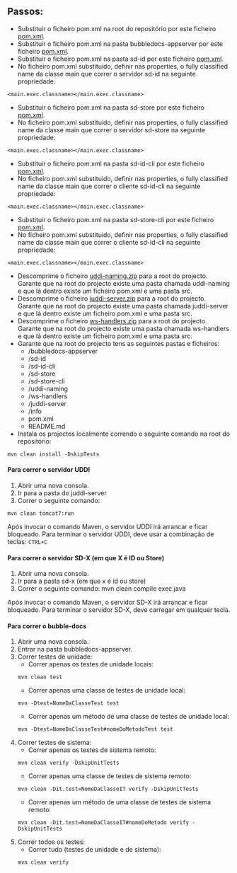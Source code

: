 ## Passos:

* Substituir o ficheiro pom.xml na root do repositório por este ficheiro [pom.xml](https://github.com/tecnico-softeng-distsys-2015/migration/raw/master/assets/pom.xml).
* Substituir o ficheiro pom.xml na pasta bubbledocs-appserver por este ficheiro [pom.xml](https://github.com/tecnico-softeng-distsys-2015/migration/raw/master/assets/bubbledocs-appserver-pom.xml).
* Substituir o ficheiro pom.xml na pasta sd-id por este ficheiro [pom.xml](https://github.com/tecnico-softeng-distsys-2015/migration/raw/master/assets/sd-id-pom.xml).
* No ficheiro pom.xml substituido, definir nas properties, o fully classified name da classe main que correr o servidor sd-id na seguinte propriedade:
```
<main.exec.classname></main.exec.classname>
```
* Substituir o ficheiro pom.xml na pasta sd-store por este ficheiro [pom.xml](https://github.com/tecnico-softeng-distsys-2015/migration/raw/master/assets/sd-store-pom.xml).
* No ficheiro pom.xml substituido, definir nas properties, o fully classified name da classe main que correr o servidor sd-store na seguinte propriedade:
```
<main.exec.classname></main.exec.classname>
```
* Substituir o ficheiro pom.xml na pasta sd-id-cli por este ficheiro [pom.xml](https://github.com/tecnico-softeng-distsys-2015/migration/raw/master/assets/sd-id-cli-pom.xml).
* No ficheiro pom.xml substituido, definir nas properties, o fully classified name da classe main que correr o cliente sd-id-cli na seguinte propriedade:
```
<main.exec.classname></main.exec.classname>
```
* Substituir o ficheiro pom.xml na pasta sd-store-cli por este ficheiro [pom.xml](https://github.com/tecnico-softeng-distsys-2015/migration/raw/master/assets/sd-store-cli-pom.xml).
* No ficheiro pom.xml substituido, definir nas properties, o fully classified name da classe main que correr o cliente sd-id-cli na seguinte propriedade:
```
<main.exec.classname></main.exec.classname>
```
* Descomprime o ficheiro [uddi-naming.zip](https://github.com/tecnico-softeng-distsys-2015/migration/raw/master/assets//uddi-naming.zip) para a root do projecto. Garante que na root do projecto existe uma pasta chamada uddi-naming e que lá dentro existe um ficheiro pom.xml e uma pasta src.
* Descomprime o ficheiro [juddi-server.zip](https://github.com/tecnico-softeng-distsys-2015/migration/raw/master/assets/juddi-server.zip) para a root do projecto. Garante que na root do projecto existe uma pasta chamada juddi-server e que lá dentro existe um ficheiro pom.xml e uma pasta src.
* Descomprime o ficheiro [ws-handlers.zip](https://github.com/tecnico-softeng-distsys-2015/migration/raw/master/assets/ws-handlers.zip) para a root do projecto. Garante que na root do projecto existe uma pasta chamada ws-handlers e que lá dentro existe um ficheiro pom.xml e uma pasta src.
* Garante que na root do projecto tens as seguintes pastas e ficheiros:
	* /bubbledocs-appserver
	* /sd-id
	* /sd-id-cli
	* /sd-store
	* /sd-store-cli
	* /uddi-naming
	* /ws-handlers
	* /juddi-server
	* /info
	* pom.xml
	* README.md
* Instala os projectos localmente correndo o seguinte comando na root do repositório:
```
mvn clean install -DskipTests
```


#### Para correr o servidor UDDI

1. Abrir uma nova consola.
2. Ir para a pasta do juddi-server
3. Correr o seguinte comando:
```
mvn clean tomcat7:run
```

Após invocar o comando Maven, o servidor UDDI irá arrancar e ficar bloqueado.
Para terminar o servidor UDDI, deve usar a combinação de teclas: `CTRL+C`

#### Para correr o servidor SD-X (em que X é ID ou Store)

1. Abrir uma nova consola.
2. Ir para a pasta sd-x (em que x é id ou store)
3. Correr o seguinte comando: mvn clean compile exec:java

Após invocar o comando Maven, o servidor SD-X irá arrancar e ficar bloqueado.
Para terminar o servidor SD-X, deve carregar em qualquer tecla.

#### Para correr o bubble-docs

1. Abrir uma nova consola.
2. Entrar na pasta bubbledocs-appserver.
3. Correr testes de unidade:
	* Correr apenas os testes de unidade locais:
	```
	mvn clean test
	```
	* Correr apenas uma classe de testes de unidade local:
	```
	mvn -Dtest=NomeDaClasseTest test
	```
	* Correr apenas um método de uma classe de testes de unidade local:
	```
	mvn -Dtest=NomeDaClasseTest#nomeDoMetodoTest test
	```
4. Correr testes de sistema:
	* Correr apenas os testes de sistema remoto:
	```
	mvn clean verify -DskipUnitTests
	```
	* Correr apenas uma classe de testes de sistema remoto:
	```
	mvn clean -Dit.test=NomeDaClasseIT verify -DskipUnitTests
	```
	* Correr apenas um método de uma classe de testes de sistema remoto:
	```
	mvn clean -Dit.test=NomeDaClasseIT#nomeDoMetodo verify -DskipUnitTests
	```
5. Correr todos os testes:
	* Correr tudo (testes de unidade e de sistema):
	```
	mvn clean verify
	```
